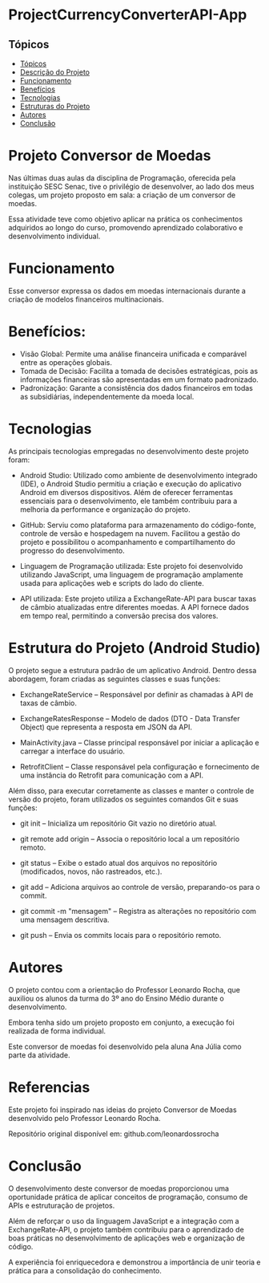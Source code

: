 # ProjectCurrencyConverterAPI-App

## Tópicos
* [Tópicos](#tópicos)
* [Descrição do Projeto](#descrição-do-projeto)
* [Funcionamento](#funcionamento)
* [Benefícios](#benefícios)
* [Tecnologias](#tecnologias)
* [Estruturas do Projeto](#estrutura)
* [Autores](#autores)
* [Conclusão](#conclusão)

#  Projeto Conversor de Moedas

Nas últimas duas aulas da disciplina de Programação, oferecida pela instituição SESC Senac, tive o privilégio de desenvolver, ao lado dos meus colegas, um projeto proposto em sala: a criação de um conversor de moedas.

Essa atividade teve como objetivo aplicar na prática os conhecimentos adquiridos ao longo do curso, promovendo aprendizado colaborativo e desenvolvimento individual.

# Funcionamento
Esse conversor expressa os dados em moedas internacionais durante a criação de modelos financeiros multinacionais. 

# Benefícios:
- Visão Global: Permite uma análise financeira unificada e comparável entre as operações globais. 
- Tomada de Decisão: Facilita a tomada de decisões estratégicas, pois as informações financeiras são apresentadas em um formato padronizado. 
- Padronização: Garante a consistência dos dados financeiros em todas as subsidiárias, independentemente da moeda local. 

# Tecnologias 
As principais tecnologias empregadas no desenvolvimento deste projeto foram:

- Android Studio: Utilizado como ambiente de desenvolvimento integrado (IDE), o Android Studio permitiu a criação e execução do aplicativo Android em diversos dispositivos. Além de oferecer ferramentas essenciais para o desenvolvimento, ele também contribuiu para a melhoria da performance e organização do projeto.

- GitHub: Serviu como plataforma para armazenamento do código-fonte, controle de versão e hospedagem na nuvem. Facilitou a gestão do projeto e possibilitou o acompanhamento e compartilhamento do progresso do desenvolvimento.

- Linguagem de Programação utilizada: Este projeto foi desenvolvido utilizando JavaScript, uma linguagem de programação amplamente usada para aplicações web e scripts do lado do cliente. 

- API utilizada: Este projeto utiliza a ExchangeRate-API para buscar taxas de câmbio atualizadas entre diferentes moedas. A API fornece dados em tempo real, permitindo a conversão precisa dos valores.



# Estrutura do Projeto (Android Studio)

O projeto segue a estrutura padrão de um aplicativo Android. Dentro dessa abordagem, foram criadas as seguintes classes e suas funções:

- ExchangeRateService – Responsável por definir as chamadas à API de taxas de câmbio.

- ExchangeRatesResponse – Modelo de dados (DTO - Data Transfer Object) que representa a resposta em JSON da API.

- MainActivity.java – Classe principal responsável por iniciar a aplicação e carregar a interface do usuário.

- RetrofitClient – Classe responsável pela configuração e fornecimento de uma instância do Retrofit para comunicação com a API.

Além disso, para executar corretamente as classes e manter o controle de versão do projeto, foram utilizados os seguintes comandos Git e suas funções:

- git init – Inicializa um repositório Git vazio no diretório atual.

- git remote add origin <url> – Associa o repositório local a um repositório remoto.

- git status – Exibe o estado atual dos arquivos no repositório (modificados, novos, não rastreados, etc.).

- git add <arquivo> – Adiciona arquivos ao controle de versão, preparando-os para o commit.

- git commit -m "mensagem" – Registra as alterações no repositório com uma mensagem descritiva.

- git push – Envia os commits locais para o repositório remoto.


# Autores
O projeto contou com a orientação do Professor Leonardo Rocha, que auxiliou os alunos da turma do 3º ano do Ensino Médio durante o desenvolvimento.

Embora tenha sido um projeto proposto em conjunto, a execução foi realizada de forma individual.

Este conversor de moedas foi desenvolvido pela aluna Ana Júlia como parte da atividade.

# Referencias 

Este projeto foi inspirado nas ideias do projeto Conversor de Moedas desenvolvido pelo Professor Leonardo Rocha.

Repositório original disponível em: github.com/leonardossrocha

# Conclusão

O desenvolvimento deste conversor de moedas proporcionou uma oportunidade prática de aplicar conceitos de programação, consumo de APIs e estruturação de projetos.

Além de reforçar o uso da linguagem JavaScript e a integração com a ExchangeRate-API, o projeto também contribuiu para o aprendizado de boas práticas no desenvolvimento de aplicações web e organização de código.

A experiência foi enriquecedora e demonstrou a importância de unir teoria e prática para a consolidação do conhecimento.

